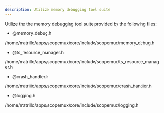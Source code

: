 ```yaml
---
description: Utilize memory debugging tool suite
---
```


Utilize the the memory debugging tool suite provided by the following files:

- @memory_debug.h

/home/matrillo/apps/scopemux/core/include/scopemux/memory_debug.h

- @ts_resource_manager.h

/home/matrillo/apps/scopemux/core/include/scopemux/ts_resource_manager.h

- @crash_handler.h

/home/matrillo/apps/scopemux/core/include/scopemux/crash_handler.h

- @logging.h

/home/matrillo/apps/scopemux/core/include/scopemux/logging.h
